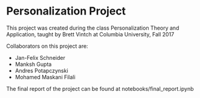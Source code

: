 # Personalization Project

This project was created during the class Personalization Theory and Application,
taught by Brett Vintch at Columbia University, Fall 2017

Collaborators on this project are:
* Jan-Felix Schneider
* Manksh Gupta
* Andres Potapczynski
* Mohamed Maskani Filali

The final report of the project can be found at notebooks/final_report.ipynb
